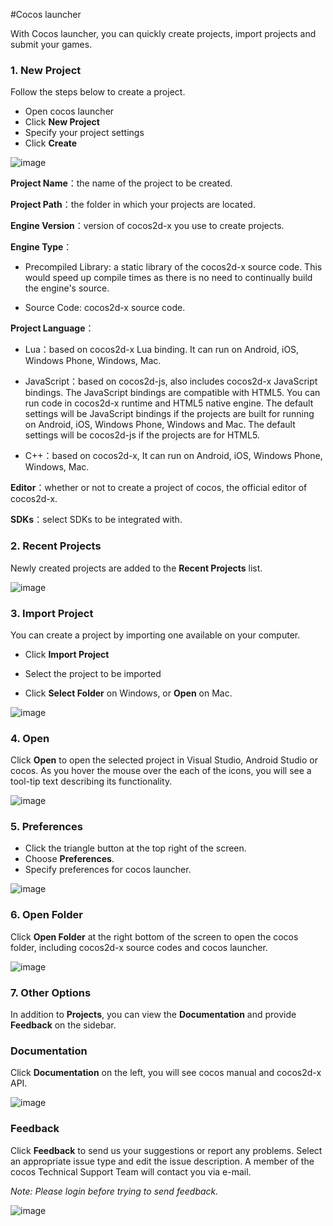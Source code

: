 #Cocos launcher

With Cocos launcher, you can quickly create projects, import projects and submit your games. 

### 1. New Project ###

Follow the steps below to create a project. 

- Open cocos launcher
- Click **New Project**
- Specify your project settings
- Click **Create**

![image](res_en/image0001.png)

**Project Name**：the name of the project to be created.

**Project Path**：the folder in which your projects are located.

**Engine Version**：version of cocos2d-x you use to create projects. 

**Engine Type**：

- Precompiled Library: a static library of the cocos2d-x source code. This would speed up compile times as there is no need to continually build the engine's source.

- Source Code: cocos2d-x source code. 

**Project Language**：

- Lua：based on cocos2d-x Lua binding. It can run on Android, iOS, Windows Phone, Windows, Mac. 

- JavaScript：based on cocos2d-js, also includes cocos2d-x JavaScript bindings. The JavaScript bindings are compatible with HTML5. You can run code in cocos2d-x runtime and HTML5 native engine. The default settings will be JavaScript bindings if the projects are built for running on Android, iOS, Windows Phone, Windows and Mac. The default settings will be cocos2d-js if the projects are for HTML5.

- C++：based on cocos2d-x, It can run on Android, iOS, Windows Phone, Windows, Mac. 

**Editor**：whether or not to create a project of cocos, the official editor of cocos2d-x. 

**SDKs**：select SDKs to be integrated with. 

### 2. Recent Projects ###

Newly created projects are added to the **Recent Projects** list. 

![image](res_en/image0002.png)

### 3. Import Project ###

You can create a project by importing one available on your computer. 

- Click **Import Project**

- Select the project to be imported 

- Click **Select Folder** on Windows, or **Open** on Mac. 
	
![image](res_en/image0008.png)

### 4. Open ###

Click **Open** to open the selected project in Visual Studio, Android Studio or cocos. As you hover the mouse over the each of the icons, you will see a tool-tip text describing its functionality.

![image](res_en/image0010.png)

### 5. Preferences ###

- Click the triangle button at the top right of the screen.
- Choose **Preferences**.
- Specify preferences for cocos launcher.

![image](res_en/image0011.png)

### 6. Open Folder ###

Click **Open Folder** at the right bottom of the screen to open the cocos folder, including cocos2d-x source codes and cocos launcher. 

![image](res_en/image0012.png)

### 7. Other Options ###

In addition to **Projects**, you can view the **Documentation** and provide **Feedback** on the sidebar.

### Documentation ###

Click **Documentation** on the left, you will see cocos manual and cocos2d-x API. 

![image](res_en/image0013.png)

### Feedback ###

Click **Feedback** to send us your suggestions or report any problems. Select an appropriate issue type and edit the issue description. A member of the cocos Technical Support Team will contact you via e-mail.

*Note: Please login before trying to send feedback.* 

![image](res_en/image0017.png)